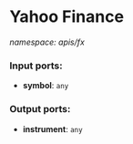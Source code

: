 # Yahoo Finance

_namespace: apis/fx_

### Input ports:

* __symbol__: ` any `

### Output ports:

* __instrument__: ` any `

